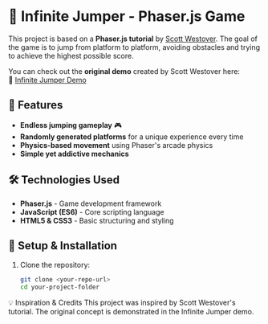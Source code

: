 # 📌 Infinite Jumper - Phaser.js Game

This project is based on a **Phaser.js tutorial** by [Scott Westover](https://www.youtube.com/watch?v=RIAjbuoYT3I&ab_channel=ScottWestover). The goal of the game is to jump from platform to platform, avoiding obstacles and trying to achieve the highest possible score.

You can check out the **original demo** created by Scott Westover here:  
🔗 [Infinite Jumper Demo](https://scottwestover.dev/games/infinite-jumper/index.html)

## 🚀 Features

- **Endless jumping gameplay** 🎮
- **Randomly generated platforms** for a unique experience every time
- **Physics-based movement** using Phaser's arcade physics
- **Simple yet addictive mechanics**

## 🛠️ Technologies Used

- **Phaser.js** - Game development framework
- **JavaScript (ES6)** - Core scripting language
- **HTML5 & CSS3** - Basic structuring and styling

## 📖 Setup & Installation

1. Clone the repository:
   ```bash
   git clone <your-repo-url>
   cd your-project-folder
   ```

💡 Inspiration & Credits
This project was inspired by Scott Westover's tutorial.
The original concept is demonstrated in the Infinite Jumper demo.
